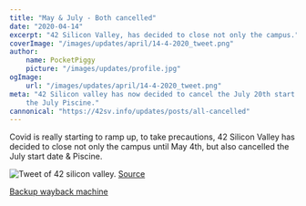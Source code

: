 ```yaml
---
title: "May & July - Both cancelled"
date: "2020-04-14"
excerpt: "42 Silicon Valley, has decided to close not only the campus."
coverImage: "/images/updates/april/14-4-2020_tweet.png"
author:
    name: PocketPiggy
    picture: "/images/updates/profile.jpg"
ogImage:
    url: "/images/updates/april/14-4-2020_tweet.png"
meta: "42 Silicon valley has now decided to cancel the July 20th start date and
    the July Piscine."
cannonical: "https://42sv.info/updates/posts/all-cancelled"
---
```


<p class='blog-p'>
Covid is really starting to ramp up, to take precautions, 42 Silicon Valley has decided to close not only the campus until May 4th, but also cancelled the July start date & Piscine.
</p>

<span class='blog-img'>
<img src='/images/updates/april/14-4-2020_tweet.png'
 alt='Tweet of 42 silicon valley.'>
</span>

<a href='https://twitter.com/42SiliconValley/status/1250137361335201792' target='blank' rel='noopener noreferrer'>
Source
</a>

<a href='https://web.archive.org/web/20200417101258/https://twitter.com/42SiliconValley/status/1250137361335201792
' target='blank' rel='noopener noreferrer'>
Backup wayback machine
</a>

<span class='buffy-the-buffer' />
